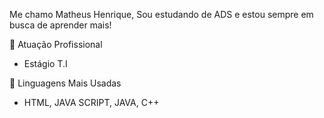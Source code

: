 Me chamo Matheus Henrique, Sou estudando de ADS e estou sempre em busca de aprender mais! 

🏢 Atuação Profissional
- Estágio T.I

🚀 Linguagens Mais Usadas
- HTML, JAVA SCRIPT, JAVA, C++

